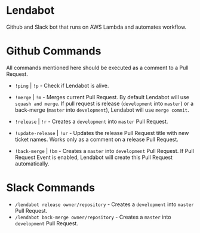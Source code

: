 Lendabot
========

Github and Slack bot that runs on AWS Lambda and automates workflow.

Github Commands
===============

All commands mentioned here should be executed as a comment to a Pull Request.


* `!ping` | `!p` - Check if Lendabot is alive.

* `!merge` | `!m` - Merges current Pull Request. By default Lendabot will use `squash and merge`.
If pull request is release (`development` into `master`) or a back-merge (`master` into `development`),
Lendabot will use `merge commit`.

* `!release` | `!r` - Creates a `development` into `master` Pull Request.

* `!update-release` | `!ur` - Updates the release Pull Request title with new ticket names.
Works only as a comment on a release Pull Request.

* `!back-merge` | `!bm` - Creates a `master` into `development` Pull Request. If Pull Request Event is enabled,
Lendabot will create this Pull Request automatically.

Slack Commands
==============

* `/lendabot release owner/repository` - Creates a `development` into `master` Pull Request.
* `/lendabot back-merge owner/repository` - Creates a `master` into `development` Pull Request.

